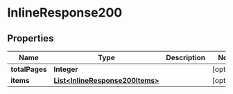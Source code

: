 
# InlineResponse200

## Properties
Name | Type | Description | Notes
------------ | ------------- | ------------- | -------------
**totalPages** | **Integer** |  |  [optional]
**items** | [**List&lt;InlineResponse200Items&gt;**](InlineResponse200Items.md) |  |  [optional]



